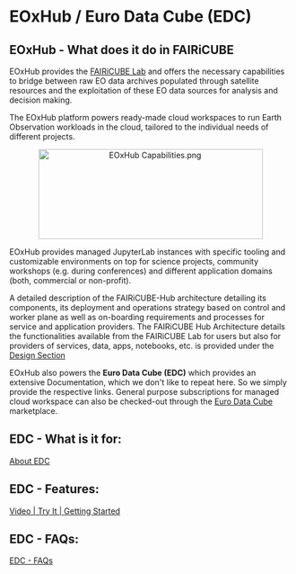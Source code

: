 # EOxHub / Euro Data Cube (EDC)

## EOxHub - What does it do in FAIRiCUBE

EOxHub provides the [FAIRiCUBE Lab](../guide/jupyterlab.md) and offers the necessary capabilities to bridge between raw EO data archives populated through satellite resources and the exploitation of these EO data sources for analysis and decision making.

The EOxHub platform powers ready-made cloud workspaces to run Earth Observation workloads in the cloud, tailored to the individual needs of different projects.

<p align="center">
    <img src="../../images/eoxhub_capabilities.png" alt="EOxHub Capabilities.png" style="height: 160px; width:400px;"/>
</p>

EOxHub provides managed JupyterLab instances with specific tooling and customizable environments on top for science projects, community workshops (e.g. during conferences) and different application domains (both, commercial or non-profit).

A detailed description of the FAIRiCUBE-Hub architecture detailing its components, its deployment and operations strategy based on control and worker plane as well as on-boarding requirements and processes for service and application providers. The FAIRiCUBE Hub Architecture details the functionalities available from the FAIRiCUBE Lab for users but also for providers of services, data, apps, notebooks, etc. is provided under the [Design Section](../design/architecture.md)

EOxHub also powers the **Euro Data Cube (EDC)** which provides an extensive Documentation, which we don't like to repeat here. So we simply provide the respective links.
General purpose subscriptions for managed cloud workspace can also be checked-out through the [Euro Data Cube](https://eurodatacube.com/marketplace) marketplace.

## EDC - What is it for:

[About EDC](https://eurodatacube.com/documentation)


## EDC - Features:

[Video | Try It | Getting Started](https://eurodatacube.com/)


## EDC - FAQs:

[EDC - FAQs](https://eurodatacube.com/support)

